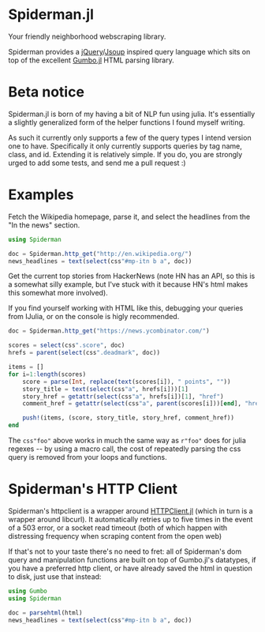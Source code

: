 # Spiderman.jl

Your friendly neighborhood webscraping library.

Spiderman provides a
[jQuery](https://jquery.com/)/[Jsoup](http://jsoup.org/) inspired
query language which sits on top of the excellent
[Gumbo.jl](https://github.com/porterjamesj/Gumbo.jl) HTML parsing
library.


# Beta notice

Spiderman.jl is born of my having a bit of NLP fun using julia. It's
essentially a slightly generalized form of the helper functions I
found myself writing.

As such it currently only supports a few of the query types I intend
version one to have. Specifically it only currently supports queries
by tag name, class, and id. Extending it is relatively simple. If you
do, you are strongly urged to add some tests, and send me a pull
request :)


# Examples

Fetch the Wikipedia homepage, parse it, and select the headlines from
the "In the news" section.

```julia
using Spiderman

doc = Spiderman.http_get("http://en.wikipedia.org/")
news_headlines = text(select(css"#mp-itn b a", doc))
```

Get the current top stories from HackerNews (note HN has an API, so
this is a somewhat silly example, but I've stuck with it because HN's
html makes this somewhat more involved).

If you find yourself working with HTML like this, debugging your
queries from IJulia, or on the console is higly recommended.

```julia
doc = Spiderman.http_get("https://news.ycombinator.com/")

scores = select(css".score", doc)
hrefs = parent(select(css".deadmark", doc))

items = []
for i=1:length(scores)
    score = parse(Int, replace(text(scores[i]), " points", ""))
    story_title = text(select(css"a", hrefs[i]))[1]
    story_href = getattr(select(css"a", hrefs[i])[1], "href")
    comment_href = getattr(select(css"a", parent(scores[i]))[end], "href")

    push!(items, (score, story_title, story_href, comment_href))
end
```

The `css"foo"` above works in much the same way as `r"foo"` does for
julia regexes -- by using a macro call, the cost of repeatedly parsing
the css query is removed from your loops and functions.


# Spiderman's HTTP Client

Spiderman's httpclient is a wrapper around
[HTTPClient.jl](https://github.com/JuliaWeb/HTTPClient.jl) (which in
turn is a wrapper around libcurl). It automatically retries up to five
times in the event of a 503 error, or a socket read timeout (both of
which happen with distressing frequency when scraping content from the
open web)

If that's not to your taste there's no need to fret: all of
Spiderman's dom query and manipulation functions are built on top of
Gumbo.jl's datatypes, if you have a preferred http client, or have
already saved the html in question to disk, just use that instead:

```julia
using Gumbo
using Spiderman

doc = parsehtml(html)
news_headlines = text(select(css"#mp-itn b a", doc))
```
